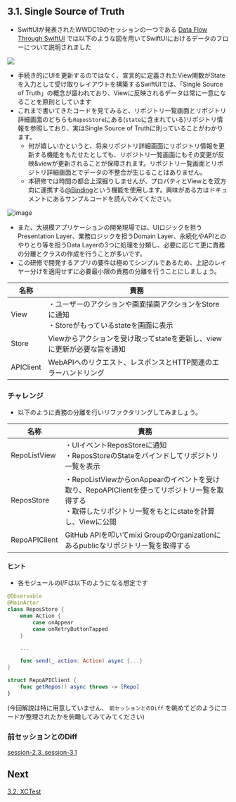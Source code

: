 ## 3.1. Single Source of Truth
- SwiftUIが発表されたWWDC19のセッションの一つである [Data Flow Through SwiftUI](https://developer.apple.com/videos/play/wwdc2019/226) では以下のような図を用いてSwiftUIにおけるデータのフローについて説明されました

<img src="https://user-images.githubusercontent.com/8536870/115537484-cf9f7600-a2d5-11eb-8b60-0847e186f288.png">

- 手続き的にUIを更新するのではなく、宣言的に定義されたView関数がStateを入力として受け取りレイアウトを構築するSwiftUIでは、「Single Source of Truth」の概念が謳われており、Viewに反映されるデータは常に一意になることを原則としています
- これまで書いてきたコードを見てみると、リポジトリ一覧画面とリポジトリ詳細画面のどちらも`ReposStore`にある(`state`に含まれている)リポジトリ情報を参照しており、実はSingle Source of Truthに則っていることがわかります。
  - 何が嬉しいかというと、将来リポジトリ詳細画面にリポジトリ情報を更新する機能をもたせたとしても、リポジトリ一覧画面にもその変更が反映&viewが更新されることが保障されます。リポジトリ一覧画面とリポジトリ詳細画面とでデータの不整合が生じることはありません。
  - 本研修では時間の都合上深掘りしませんが、プロパティとViewとを双方向に連携する[@Binding](https://developer.apple.com/documentation/swiftui/binding)という機能を使用します。興味がある方はドキュメントにあるサンプルコードを読んでみてください。

![image](https://github.com/mixigroup/ios-swiftui-training/assets/13087887/69be15b9-c834-44f1-9794-a79abaf04fd3)

- また、大規模アプリケーションの開発現場では、UIロジックを担うPresentation Layer、業務ロジックを担うDomain Layer、永続化やAPIとのやりとり等を担うData Layerの3つに処理を分類し、必要に応じて更に責務の分離とクラスの作成を行うことが多いです。
- この研修で開発するアプリの要件は極めてシンプルであるため、上記のレイヤー分けを適用せずに必要最小限の責務の分離を行うことにしましょう。

|名称|責務|
|---|---|
|View|・ユーザーのアクションや画面描画アクションをStoreに通知<br/>・Storeがもっているstateを画面に表示|
|Store|Viewからアクションを受け取ってstateを更新し、viewに更新が必要な旨を通知|
|APIClient|WebAPIへのリクエスト、レスポンスとHTTP関連のエラーハンドリング|

### チャレンジ

- 以下のように責務の分離を行いリファクタリングしてみましょう。

|名称|責務|
|---|---|
|RepoListView|・UIイベントReposStoreに通知<br/>・ReposStoreのStateをバインドしてリポジトリ一覧を表示|
|ReposStore|・RepoListViewからonAppearのイベントを受け取り、RepoAPIClientを使ってリポジトリ一覧を取得する<br/>・取得したリポジトリ一覧をもとにstateを計算し、Viewに公開|
|RepoAPIClient|GitHub APIを叩いてmixi GroupのOrganizationにあるpublicなリポジトリ一覧を取得する|

#### ヒント
- 各モジュールのI/Fは以下のようになる想定です

```swift
@Observable
@MainActor
class ReposStore {
    enum Action {
        case onAppear
        case onRetryButtonTapped
    }

    ...

    func send(_ action: Action) async {...}
}

struct RepoAPIClient {
    func getRepos() async throws -> [Repo]
}
```

(今回解説は特に用意していません、 `前セッションとのDiff` を眺めてどのようにコードが整理されたかを俯瞰してみてみてください)

### 前セッションとのDiff
[session-2.3..session-3.1](https://github.com/mixigroup/ios-swiftui-training/compare/session-2.3..session-3.1)

## Next
[3.2. XCTest](https://github.com/mixigroup/ios-swiftui-training/tree/session-3.2/README.md)
